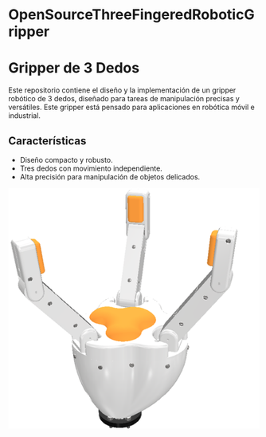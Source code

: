 # OpenSourceThreeFingeredRoboticGripper
# Gripper de 3 Dedos

Este repositorio contiene el diseño y la implementación de un gripper robótico de 3 dedos, diseñado para tareas de manipulación precisas y versátiles. Este gripper está pensado para aplicaciones en robótica móvil e industrial.

## Características
- Diseño compacto y robusto.
- Tres dedos con movimiento independiente.
- Alta precisión para manipulación de objetos delicados.

![Gripper de 3 Dedos](images/gripper.png)
